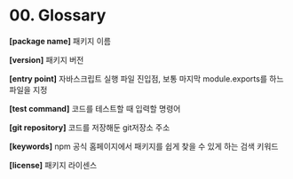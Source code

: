 # 00. Glossary

<show-structure for="procedure" />

<procedure title="Package.json">
    <step id="packageName">
        <p><b>[package name]</b> 패키지 이름</p>
    </step>
    <step id="version">
        <p><b>[version]</b> 패키지 버전</p>
    </step>
    <step id="entryPoint">
        <p><b>[entry point]</b> 자바스크립트 실행 파일 진입점, 보통 마지막 module.exports를 하느 파일을 지정</p>
    </step>
    <step id="testCommand">
        <p><b>[test command]</b> 코드를 테스트할 때 입력할 명령어</p>
    </step>
    <step id="gitRepository">
        <p><b>[git repository]</b> 코드를 저장해둔 git저장소 주소</p>
    </step>
    <step id="keywords">
        <p><b>[keywords]</b> npm 공식 홈페이지에서 패키지를 쉽게 찾을 수 있게 하는 검색 키워드</p>
    </step>
    <step id="license">
        <p><b>[license]</b> 패키지 라이센스</p>
    </step>
</procedure>